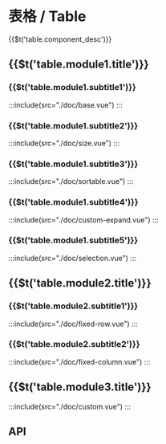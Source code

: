 <style>
  .mtd-table .warning {
    background: #fdf5e6;
  }

  .mtd-table .success {
    background: #f0f9eb;
  }

  .demo-table .name-wrapper {
    display: inline-block;
  }

  .demo-table .demo-table-expand {
    label {
      width: 90px;
      color: #99a9bf;
    }
    .mtd-form-item {
      margin-right: 0;
      margin-bottom: 0;
      width: 50%;
    }
  }
  
  .wt-pagination {
    margin-top: 6px;
    text-align: right;
  }

  .control {
    display: flex;
    align-items: center;
    justify-content: space-around;
  }

  .control .wt-icon {
    cursor: pointer;
  }
</style>

# 表格 / Table
<span>{{$t('table.component_desc')}}</span>

## <span>{{$t('table.module1.title')}}</span>
### <span>{{$t('table.module1.subtitle1')}}</span>
:::include(src="./doc/base.vue")
:::

### <span>{{$t('table.module1.subtitle2')}}</span>
:::include(src="./doc/size.vue")
:::

### <span>{{$t('table.module1.subtitle3')}}</span>
:::include(src="./doc/sortable.vue")
:::

### <span>{{$t('table.module1.subtitle4')}}</span>
:::include(src="./doc/custom-expand.vue")
:::

### <span>{{$t('table.module1.subtitle5')}}</span>
:::include(src="./doc/selection.vue")
:::

## <span>{{$t('table.module2.title')}}</span>
### <span>{{$t('table.module2.subtitle1')}}</span>
:::include(src="./doc/fixed-row.vue")
:::

### <span>{{$t('table.module2.subtitle2')}}</span>
:::include(src="./doc/fixed-column.vue")
:::

## <span>{{$t('table.module3.title')}}</span>
:::include(src="./doc/custom.vue")
:::

<!-- 

### 样式 <design-tag></design-tag>
一般用基础样式，为加强行阅读引导，可用斑马行样式；为突出纵列数据对比，可显示列分割线。
:::include(src="./doc/striped.vue")
:::

### 带状态表格
可将表格内容高亮显示，方便区分「成功、信息、警告、危险」等内容。
可以通过指定 Table 组件的 `row-class` 属性来为 Table 中的某一行添加 class，表明该行处于某种状态。
:::include(src="./doc/stated.vue")
:::

### 表头固定、列固定
一屏内展示大量数据，需要下滚时仍能看到表头标题，可固定表头。对于列数很多的表格，有些列需要在横向滚动时常显，可固定列。
只要在`mtd-table`元素中定义了`height`属性，即可实现固定表头的表格，而不需要额外的代码。


### 多级表头
多级表头用来展现数据列标题的层次关系。
只需要在 mtd-table-column 里面嵌套 mtd-table-column，就可以实现多级表头。
:::include(src="./doc/cascade.vue")
:::

### 保留选中状态
默认情况下当 `data` 属性变化时选中状态会被清空，可以使用 `reserve-selection` 属性来取消这一默认行为。
:::include(src="./doc/reserve-selection.vue")
:::

### 自定义选择项
通过在 TableColumn[type='selection'] 的列中使用 $scopedSlots.selection 来实现自定义，详细请参数查看下方 [API 说明](http://mtdui.sankuai.com/mtd/vue/components/table#table-column-scoped-slot)
:::include(src="./doc/custom-selection.vue")
:::

### 自定义表头
:::include(src="./doc/header.vue")
:::


### 合并行或列
多行或多列共用一个数据时，可以合并行或列。
通过给`table`传入`span-method`方法可以实现合并行或列，方法的参数是一个对象，里面包含当前行`row`、当前列`column`、当前行号`rowIndex`、当前列号`columnIndex`四个属性。该函数可以返回一个包含两个元素的数组，第一个元素代表`rowspan`，第二个元素代表`colspan`。 也可以返回一个键名为`rowspan`和`colspan`的对象。
:::include(src="./doc/combo.vue")
:::

### 超长显示文字提示
表格单元格内内容过长时省略，鼠标 hover 时显示 tooltip。
:::include(src="./doc/overflow-tooltip.vue")
:::

### 表格分页
表格条数过多时，配合分页来更好地浏览数据。
:::include(src="./doc/pagination.vue")
:::

### 表尾合计
对于单元格里是数字的表格可能需要在表尾显示合计
:::include(src="./doc/summary.vue")
:::

### 筛选
:::include(src="./doc/filterable.vue")
:::

### 可伸缩列
设置 mtd-table-column resizable 属性为 true，0.3.9 版本前需要将 mtd-table bordered 属性设置为 true
:::include(src="./doc/resizable.vue")
:::

### 高亮当前行
:::include(src="./doc/current-row-key.vue")
:::

### 树形表格
必须配置 `row-key` 属性来保证树形结构的正常展开
:::include(src="./doc/tree.vue")
:::

### 异步加载树型表格
:::include(src="./doc/tree-load.vue")
::: -->


## API
<api-doc name="Table" :doc="require('./api.json')"></api-doc>
<api-doc name="TableColumn" :doc="require('../table-column/api.json')"></api-doc>
